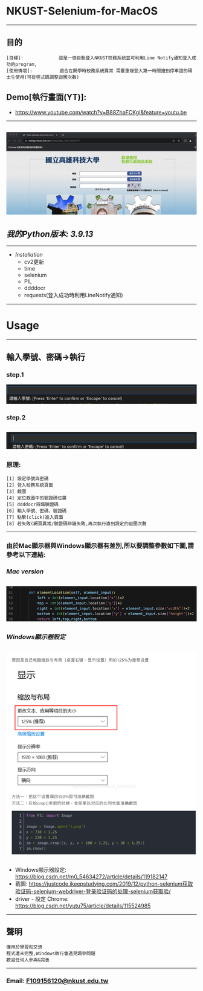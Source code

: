 # NKUST-Selenium-for-MacOS
---
## 目的
```
[目標]:             這是一個自動登入NKUST校務系統並可利用Line Notify通知登入成功的program,
[使用情境]:          適合在開學時校務系統異常 需要重複登入第一時間搶到停車證的碩士生使用(可從程式碼調整迴圈次數)
```
## Demo[執行畫面(YT)]:
* https://www.youtube.com/watch?v=B88ZhaFCKgI&feature=youtu.be
---
![GITHUB](https://github.com/FaustRen/NKUST-Selenium-MacOS-/blob/main/圖片/NKUST校務系統截圖.png)
---
## _我的Python版本: 3.9.13_
---
* _Installation_
  * cv2更新
  * time
  * selenium
  * PIL
  * ddddocr
  * requests(登入成功時利用LineNotify通知)
---
# Usage
---
## 輸入學號、密碼->執行
### step.1
![GITHUB](https://github.com/FaustRen/NKUST-Selenium-MacOS-/blob/main/圖片/SeleniumNKUST-Step1.png)
### step.2
![GITHUB](https://github.com/FaustRen/NKUST-Selenium-MacOS-/blob/main/圖片/SeleniumNKUST-Step2.png)
---
### 原理:
```
[1] 設定學號與密碼
[2] 登入校務系統頁面
[3] 截圖
[4] 定位截圖中的驗證碼位置
[5] ddddocr辨識驗證碼
[6] 輸入學號、密碼、驗證碼
[7] 點擊(click)進入頁面
[8] 若失敗(網頁異常/驗證碼辨識失敗,再次執行直到設定的迴圈次數
```
---
### 由於Mac顯示器與Windows顯示器有差別,所以要調整參數如下圖,請參考以下連結:
### _*Mac version*_
![GITHUB](https://github.com/FaustRen/NKUST-Selenium-MacOS-/blob/main/圖片/不同系統需調整參數.png)
---
### _*Windows顯示器設定*_
![GITHUB](https://github.com/FaustRen/NKUST-Selenium-MacOS-/blob/main/圖片/windows設定.png)
---
* Windows顯示器設定: https://blog.csdn.net/m0_54634272/article/details/119182147
* 截圖: https://justcode.ikeepstudying.com/2019/12/python-selenium获取验证码-selenium-webdriver-登录验证码的处理-selenium获取验/
* driver - 設定 Chrome: https://blog.csdn.net/yutu75/article/details/115524985
---
## 聲明
```
僅用於學習和交流
程式還未完整,Windows執行會遇見調參問題
歡迎任何人參與&完善
```
---
### Email: F109156120@nkust.edu.tw




